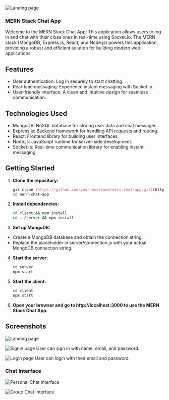 ![Landing page](https://github.com/DipakSarmah/ChatAppMern/assets/92313801/46496cc9-c0dd-463a-aa92-ee9068ec76de)
### MERN Stack Chat App

Welcome to the MERN Stack Chat App! This application allows users to log in and chat with their close ones in real-time using Socket.io. The MERN stack (MongoDB, Express.js, React, and Node.js) powers this application, providing a robust and efficient solution for building modern web applications.

## Features

- User authentication: Log in securely to start chatting.
- Real-time messaging: Experience instant messaging with Socket.io.
- User-friendly interface: A clean and intuitive design for seamless communication.

## Technologies Used

- MongoDB: NoSQL database for storing user data and chat messages.
- Express.js: Backend framework for handling API requests and routing.
- React: Frontend library for building user interfaces.
- Node.js: JavaScript runtime for server-side development.
- Socket.io: Real-time communication library for enabling instant messaging.

## Getting Started

1. **Clone the repository:**

   ```bash
   git clone [https://github.com/your-username/mern-chat-app.git](https://github.com/DipakSarmah/ChatAppMern)https://github.com/DipakSarmah/ChatAppMern
   cd mern-chat-app
   ```

2. **Install dependencies:**
   ```bash
   cd client && npm install
   cd ../server && npm install
   ```
 
3. **Set up MongoDB:**
- Create a MongoDB database and obtain the connection string.
- Replace the placeholder in server/connection.js with your actual MongoDB connection string.

4. **Start the server:**
   ```bash
   cd server
   npm start
   ```
5. **Start the client:**
   ```bash
   cd client
   npm start
   ```
6. **Open your browser and go to http://localhost:3000 to use the MERN Stack Chat App.**

## Screenshots

![Landing page](https://github.com/DipakSarmah/ChatAppMern/assets/92313801/46496cc9-c0dd-463a-aa92-ee9068ec76de)

![Signin page](https://github.com/DipakSarmah/ChatAppMern/assets/92313801/2a6b095d-df0d-426e-a2ab-bb0027c6a741)
User can sign in with name, email, and password.

![Login page](https://github.com/DipakSarmah/ChatAppMern/assets/92313801/ff905651-4822-4b06-ab7d-09b7b064dab6)
User can login with their email and password.


### Chat Interface
![Personal Chat Interface](https://github.com/DipakSarmah/ChatAppMern/assets/92313801/cfb776dd-6636-44aa-97b5-e99d274beb81)

![Group Chat Interface](https://github.com/DipakSarmah/ChatAppMern/assets/92313801/edd85b62-59a9-4b16-b439-7b19a2e05aa9)

